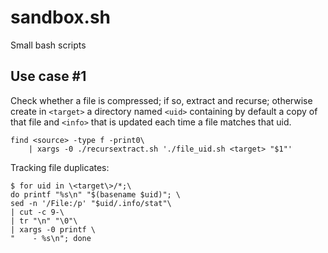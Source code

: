 # sandbox.sh

Small bash scripts

## Use case \#1

Check whether a file is compressed; if so, extract and recurse; otherwise create in `<target>` a directory named `<uid>` containing by default a copy of that file and `<info>` that is updated each time a file matches that uid. 
```
find <source> -type f -print0\
    | xargs -0 ./recursextract.sh './file_uid.sh <target> "$1"'
```
Tracking file duplicates:
```
$ for uid in \<target\>/*;\
do printf "%s\n" "$(basename $uid)"; \
sed -n '/File:/p' "$uid/.info/stat"\
| cut -c 9-\
| tr "\n" "\0"\
| xargs -0 printf \
"    - %s\n"; done
```

